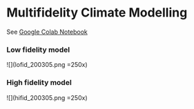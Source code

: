 # Multifidelity Climate Modelling 

See [Google Colab Notebook](https://colab.research.google.com/drive/1taFsmIeD_DRUaURw37galciaRwp6sbIe?usp=sharing)

### Low fidelity model
![](lofid_200305.png =250x)

### High fidelity model
![](hifid_200305.png =250x)